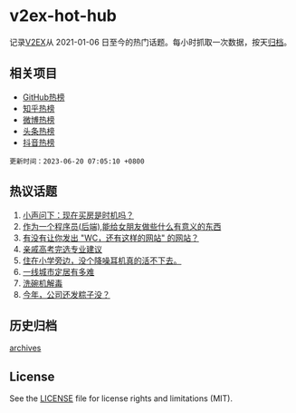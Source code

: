 # v2ex-hot-hub

 记录[V2EX](https://www.v2ex.com/)从 2021-01-06 日至今的热门话题。每小时抓取一次数据，按天[归档](archives)。
 
 ## 相关项目

- [GitHub热榜](https://github.com/snaildev/github-hot-hub)
- [知乎热榜](https://github.com/snaildev/zhihu-hot-hub)
- [微博热榜](https://github.com/snaildev/weibo-hot-hub)
- [头条热榜](https://github.com/snaildev/toutiao-hot-hub)
- [抖音热榜](https://github.com/snaildev/douyin-hot-hub)


 `更新时间：2023-06-20 07:05:10 +0800`

## 热议话题

1. [小声问下：现在买房是时机吗？](https://www.v2ex.com/t/949988)
1. [作为一个程序员(后端),能给女朋友做些什么有意义的东西](https://www.v2ex.com/t/949892)
1. [有没有让你发出 "WC，还有这样的网站" 的网站？](https://www.v2ex.com/t/949936)
1. [亲戚高考完选专业建议](https://www.v2ex.com/t/949829)
1. [住在小学旁边，没个降噪耳机真的活不下去。](https://www.v2ex.com/t/949849)
1. [一线城市定居有多难](https://www.v2ex.com/t/949914)
1. [洗碗机解毒](https://www.v2ex.com/t/949905)
1. [今年，公司还发粽子没？](https://www.v2ex.com/t/949889)

## 历史归档

[archives](archives)

## License

See the [LICENSE](LICENSE) file for license rights and limitations (MIT).
